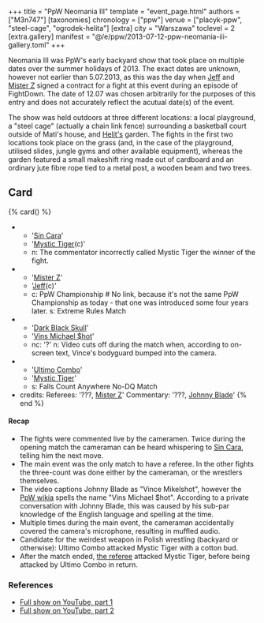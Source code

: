 +++
title = "PpW Neomania III"
template = "event_page.html"
authors = ["M3n747"]
[taxonomies]
chronology = ["ppw"]
venue = ["placyk-ppw", "steel-cage", "ogrodek-helita"]
[extra]
city = "Warszawa"
toclevel = 2
[extra.gallery]
manifest = "@/e/ppw/2013-07-12-ppw-neomania-iii-gallery.toml"
+++

Neomania III was PpW's early backyard show that took place on multiple dates over the summer holidays of 2013. The exact dates are unknown, however not earlier than 5.07.2013, as this was the day when [Jeff](@/w/michael-ht.md) and [Mister Z](@/w/mister-z.md) signed a contract for a fight at this event during an episode of FightDown. The date of 12.07 was chosen arbitrarily for the purposes of this entry and does not accurately reflect the acutual date(s) of the event.

The show was held outdoors at three different locations: a local playground, a "steel cage" (actually a chain link fence) surrounding a basketball court outside of Mati's house, and [Helit's](@/w/johnny-blade.md) garden. The fights in the first two locations took place on the grass (and, in the case of the playground, utilised slides, jungle gyms and other available equipment), whereas the garden featured a small makeshift ring made out of cardboard and an ordinary jute fibre rope tied to a metal post, a wooden beam and two trees.

## Card

{% card() %}
- - '[Sin Cara](@/w/sin-cara.md)'
  - '[Mystic Tiger](@/w/rob-scaffold.md)(c)'
  - n: The commentator incorrectly called Mystic Tiger the winner of the fight.
- - '[Mister Z](@/w/mister-z.md)'
  - '[Jeff](@/w/michael-ht.md)(c)'
  - c: PpW Championship # No link, because it's not the same PpW Championship as today - that one was introduced some four years later.
    s: Extreme Rules Match
- - '[Dark Black Skull](@/w/mister-z.md)'
  - '[Vins Michael $hot](@/w/johnny-blade.md)'
  - nc: '?'
    n: Video cuts off during the match when, according to on-screen text, Vince's bodyguard bumped into the camera.
- - '[Ultimo Combo](@/w/johnny-blade.md)'
  - '[Mystic Tiger](@/w/rob-scaffold.md)'
  - s: Falls Count Anywhere No-DQ Match
- credits:
    Referees: '???, [Mister Z](@/w/mister-z.md)'
    Commentary: '???, [Johnny Blade](@/w/johnny-blade.md)'
{% end %}

#### Recap

* The fights were commented live by the cameramen. Twice during the opening match the cameraman can be heard whispering to [Sin Cara](@/w/sin-cara.md), telling him the next move.
* The main event was the only match to have a referee. In the other fights the three-count was done either by the cameraman, or the wrestlers themselves.
* The video captions Johnny Blade as "Vince Mikelshot", however the [PpW wikia][ppw-wikia-vince] spells the name "Vins Michael $hot". According to a private conversation with Johnny Blade, this was caused by his sub-par knowledge of the English language and spelling at the time.
* Multiple times during the main event, the cameraman accidentally covered the camera's microphone, resulting in muffled audio.
* Candidate for the weirdest weapon in Polish wrestling (backyard or otherwise): Ultimo Combo attacked Mystic Tiger with a cotton bud.
* After the match ended, [the referee](@/w/mister-z.md) attacked Mystic Tiger, before being attacked by Ultimo Combo in return.

### References

* [Full show on YouTube, part 1](https://www.youtube.com/watch?v=WBWOTyqvo_Y)
* [Full show on YouTube, part 2](https://www.youtube.com/watch?v=XGIy3NPhWpk)

[ppw-wikia-vince]: https://ppw-fandom.tpwres.pl/vins-michael-hot
